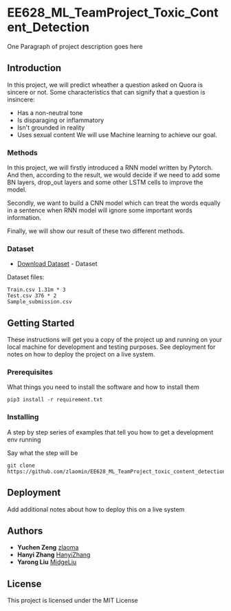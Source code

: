 # EE628_ML_TeamProject_Toxic_Content_Detection

One Paragraph of project description goes here

## Introduction

In this project, we will predict wheather a question asked on Quora is sincere or not.
Some characteristics that can signify that a question is insincere:
* Has a non-neutral tone
* Is disparaging or inflammatory
* Isn't grounded in reality
* Uses sexual content
We will use Machine learning to achieve our goal.


### Methods

In this project, we will firstly introduced a RNN model written by Pytorch. And then, according to the result, we would decide if we need to add some BN layers, drop_out layers and some other LSTM cells to improve the model.

Secondly, we want to build a CNN model which can treat the words equally in a sentence when RNN model will ignore some important words information.

Finally, we will show our result of these two different methods.

### Dataset

* [Download Dataset](https://www.kaggle.com/c/quora-insincere-questions-classification/rules) - Dataset

Dataset files:
```
Train.csv 1.31m * 3
Test.csv 376 * 2
Sample_submission.csv
```

## Getting Started

These instructions will get you a copy of the project up and running on your local machine for development and testing purposes. See deployment for notes on how to deploy the project on a live system.

### Prerequisites

What things you need to install the software and how to install them

```
pip3 install -r requirement.txt
```

### Installing

A step by step series of examples that tell you how to get a development env running

Say what the step will be

```
git clone https://github.com/zlaomin/EE628_ML_TeamProject_toxic_content_detection.git
```


## Deployment

Add additional notes about how to deploy this on a live system


## Authors

* **Yuchen Zeng** [zlaoma](https://github.com/zlaomin)
* **Hanyi Zhang** [HanyiZhang](https://github.com/HanyiZhang)
* **Yarong Liu** [MidgeLiu](https://github.com/MidgeLiu)


## License

This project is licensed under the MIT License

